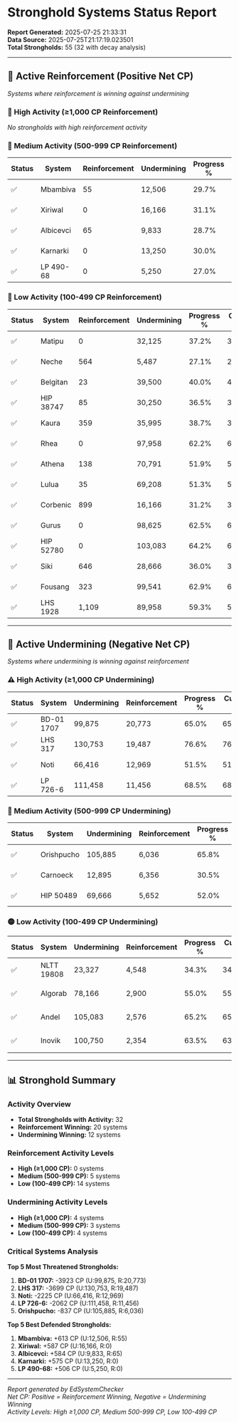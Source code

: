 # Stronghold Systems Status Report

**Report Generated:** 2025-07-25 21:33:31  
**Data Source:** 2025-07-25T21:17:19.023501  
**Total Strongholds:** 55 (32 with decay analysis)

---

## 🔵 Active Reinforcement (Positive Net CP)
*Systems where reinforcement is winning against undermining*

### 🔵 High Activity (≥1,000 CP Reinforcement)

*No strongholds with high reinforcement activity*

### 🔵 Medium Activity (500-999 CP Reinforcement)

| Status | System | Reinforcement | Undermining | Progress % | Current CP | Net CP | Activity |
|--------|--------|---------------|-------------|------------|------------|--------|----------|
| ✅ | Mbambiva | 55 | 12,506 | 29.7% | 297,000 | +613 | 🔵 Medium Reinforcement |
| ✅ | Xiriwal | 0 | 16,166 | 31.1% | 311,000 | +587 | 🔵 Medium Reinforcement |
| ✅ | Albicevci | 65 | 9,833 | 28.7% | 287,000 | +584 | 🔵 Medium Reinforcement |
| ✅ | Karnarki | 0 | 13,250 | 30.0% | 300,000 | +575 | 🔵 Medium Reinforcement |
| ✅ | LP 490-68 | 0 | 5,250 | 27.0% | 270,000 | +506 | 🔵 Medium Reinforcement |

### 🔵 Low Activity (100-499 CP Reinforcement)

| Status | System | Reinforcement | Undermining | Progress % | Current CP | Net CP | Activity |
|--------|--------|---------------|-------------|------------|------------|--------|----------|
| ✅ | Matipu | 0 | 32,125 | 37.2% | 372,000 | +485 | 🔵 Low Reinforcement |
| ✅ | Neche | 564 | 5,487 | 27.1% | 271,000 | +485 | 🔵 Low Reinforcement |
| ✅ | Belgitan | 23 | 39,500 | 40.0% | 400,000 | +477 | 🔵 Low Reinforcement |
| ✅ | HIP 38747 | 85 | 30,250 | 36.5% | 365,000 | +462 | 🔵 Low Reinforcement |
| ✅ | Kaura | 359 | 35,995 | 38.7% | 387,000 | +416 | 🔵 Low Reinforcement |
| ✅ | Rhea | 0 | 97,958 | 62.2% | 622,000 | +403 | 🔵 Low Reinforcement |
| ✅ | Athena | 138 | 70,791 | 51.9% | 519,000 | +402 | 🔵 Low Reinforcement |
| ✅ | Lulua | 35 | 69,208 | 51.3% | 513,000 | +402 | 🔵 Low Reinforcement |
| ✅ | Corbenic | 899 | 16,166 | 31.2% | 312,000 | +378 | 🔵 Low Reinforcement |
| ✅ | Gurus | 0 | 98,625 | 62.5% | 625,000 | +305 | 🔵 Low Reinforcement |
| ✅ | HIP 52780 | 0 | 103,083 | 64.2% | 642,000 | +285 | 🔵 Low Reinforcement |
| ✅ | Siki | 646 | 28,666 | 36.0% | 360,000 | +252 | 🔵 Low Reinforcement |
| ✅ | Fousang | 323 | 99,541 | 62.9% | 629,000 | +195 | 🔵 Low Reinforcement |
| ✅ | LHS 1928 | 1,109 | 89,958 | 59.3% | 593,000 | +125 | 🔵 Low Reinforcement |

---

## 🔴 Active Undermining (Negative Net CP)
*Systems where undermining is winning against reinforcement*

### ⚠️ High Activity (≥1,000 CP Undermining)

| Status | System | Undermining | Reinforcement | Progress % | Current CP | Net CP | Natural Decay | Activity |
|--------|--------|-------------|---------------|------------|------------|--------|---------------|----------|
| ✅ | BD-01 1707 | 99,875 | 20,773 | 65.0% | 650,000 | -3923 | 103,798 | ⚠️ High Undermining |
| ✅ | LHS 317 | 130,753 | 19,487 | 76.6% | 765,999 | -3699 | 134,452 | ⚠️ High Undermining |
| ✅ | Noti | 66,416 | 12,969 | 51.5% | 515,000 | -2225 | 68,641 | ⚠️ High Undermining |
| ✅ | LP 726-6 | 111,458 | 11,456 | 68.5% | 685,000 | -2062 | 113,520 | ⚠️ High Undermining |

### 🔶 Medium Activity (500-999 CP Undermining)

| Status | System | Undermining | Reinforcement | Progress % | Current CP | Net CP | Natural Decay | Activity |
|--------|--------|-------------|---------------|------------|------------|--------|---------------|----------|
| ✅ | Orishpucho | 105,885 | 6,036 | 65.8% | 657,999 | -837 | 106,722 | 🔶 Medium Undermining |
| ✅ | Carnoeck | 12,895 | 6,356 | 30.5% | 305,000 | -749 | 13,644 | 🔶 Medium Undermining |
| ✅ | HIP 50489 | 69,666 | 5,652 | 52.0% | 520,000 | -697 | 70,363 | 🔶 Medium Undermining |

### 🟡 Low Activity (100-499 CP Undermining)

| Status | System | Undermining | Reinforcement | Progress % | Current CP | Net CP | Natural Decay | Activity |
|--------|--------|-------------|---------------|------------|------------|--------|---------------|----------|
| ✅ | NLTT 19808 | 23,327 | 4,548 | 34.3% | 343,000 | -425 | 23,752 | 🟡 Low Undermining |
| ✅ | Algorab | 78,166 | 2,900 | 55.0% | 550,000 | -232 | 78,398 | 🟡 Low Undermining |
| ✅ | Andel | 105,083 | 2,576 | 65.2% | 652,000 | -220 | 105,303 | 🟡 Low Undermining |
| ✅ | Inovik | 100,750 | 2,354 | 63.5% | 635,000 | -101 | 100,851 | 🟡 Low Undermining |

---

## 📊 Stronghold Summary

### Activity Overview
- **Total Strongholds with Activity:** 32
- **Reinforcement Winning:** 20 systems
- **Undermining Winning:** 12 systems

### Reinforcement Activity Levels
- **High (≥1,000 CP):** 0 systems
- **Medium (500-999 CP):** 5 systems  
- **Low (100-499 CP):** 14 systems

### Undermining Activity Levels
- **High (≥1,000 CP):** 4 systems
- **Medium (500-999 CP):** 3 systems
- **Low (100-499 CP):** 4 systems

### Critical Systems Analysis

**Top 5 Most Threatened Strongholds:**
1. **BD-01 1707:** -3923 CP (U:99,875, R:20,773)
2. **LHS 317:** -3699 CP (U:130,753, R:19,487)
3. **Noti:** -2225 CP (U:66,416, R:12,969)
4. **LP 726-6:** -2062 CP (U:111,458, R:11,456)
5. **Orishpucho:** -837 CP (U:105,885, R:6,036)

**Top 5 Best Defended Strongholds:**
1. **Mbambiva:** +613 CP (U:12,506, R:55)
2. **Xiriwal:** +587 CP (U:16,166, R:0)
3. **Albicevci:** +584 CP (U:9,833, R:65)
4. **Karnarki:** +575 CP (U:13,250, R:0)
5. **LP 490-68:** +506 CP (U:5,250, R:0)

---

*Report generated by EdSystemChecker*  
*Net CP: Positive = Reinforcement Winning, Negative = Undermining Winning*  
*Activity Levels: High ≥1,000 CP, Medium 500-999 CP, Low 100-499 CP*
